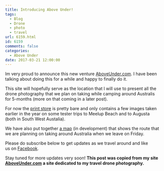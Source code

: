 ```yaml
---
title: Introducing Above Under!
tags:
  - Blog
  - Drone
  - photo
  - travel
url: 6159.html
id: 6159
comments: false
categories:
  - Above Under
date: 2017-03-21 12:00:00
---
```


 

Im very proud to announce this new venture [AboveUnder.com](https://AboveUnder.com). I have been talking about doing this for a while and happy to finally do it. 
<!-- more -->
This site will hopefully serve as the location that I will use to present all the drone photography that we plan on taking while camping around Australis for 5-months (more on that coming in a later post).

For now the [print store](https://aboveunder.com/collections/all "The Print Store") is pretty bare and only contains a few images taken earlier in the year on some tester trips to Meelup Beach and to Augusta (both in South West Austalia).

We have also put together [a map](https://aboveunder.com/pages/map "The Camping Map") (in development) that shows the route that we are planning on taking around Australia when we leave on Friday.

Please do subscribe below to get updates as we travel around and like us on [Facebook](https://www.facebook.com/aboveunder "facebook"). 

Stay tuned for more updates very soon!
 **This post was copied from my site [AboveUnder.com](https://aboveunder.com) a site dedicated to my travel drone photography.**